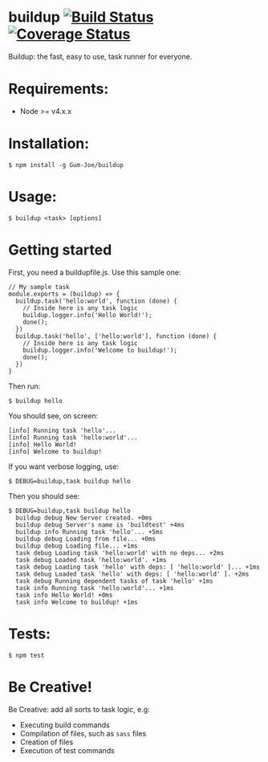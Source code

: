 # buildup [![Build Status](https://travis-ci.org/Gum-Joe/buildup.svg?branch=master)](https://travis-ci.org/Gum-Joe/buildup) [![Coverage Status](https://coveralls.io/repos/github/Gum-Joe/buildup/badge.svg?branch=master)](https://coveralls.io/github/Gum-Joe/buildup?branch=master)
Buildup: the fast, easy to use, task runner for everyone.
# Requirements:

 - Node >= v4.x.x

# Installation:
```
$ npm install -g Gum-Joe/buildup
```
# Usage:
```
$ buildup <task> [options]
```
# Getting started
First, you need a buildupfile.js. Use this sample one:
```
// My sample task
module.exports = (buildup) => {
  buildup.task('hello:world', function (done) {
    // Inside here is any task logic
    buildup.logger.info('Hello World!');
    done();
  })
  buildup.task('hello', ['hello:world'], function (done) {
    // Inside here is any task logic
    buildup.logger.info('Welcome to buildup!');
    done();
  })
}
```
Then run:
```
$ buildup hello
```
You should see, on screen:
```
[info] Running task 'hello'...
[info] Running task 'hello:world'...
[info] Hello World!
[info] Welcome to buildup!

```
If you want verbose logging, use:
```
$ DEBUG=buildup,task buildup hello
```
Then you should see:
```
$ DEBUG=buildup,task buildup hello
  buildup debug New Server created. +0ms
  buildup debug Server's name is 'buildtest' +4ms
  buildup info Running task 'hello'... +5ms
  buildup debug Loading from file... +0ms
  buildup debug Loading file... +1ms
  task debug Loading task 'hello:world' with no deps... +2ms
  task debug Loaded task 'hello:world'. +1ms
  task debug Loading task 'hello' with deps: [ 'hello:world' ]... +1ms
  task debug Loaded task 'hello' with deps: [ 'hello:world' ]. +2ms
  task debug Running dependent tasks of task 'hello' +1ms
  task info Running task 'hello:world'... +1ms
  task info Hello World! +0ms
  task info Welcome to buildup! +1ms
```
# Tests:
```
$ npm test
```
# Be Creative!
Be Creative: add all sorts to task logic, e.g:

- Executing build commands
- Compilation of files, such as `sass` files
- Creation of files
- Execution of test commands
